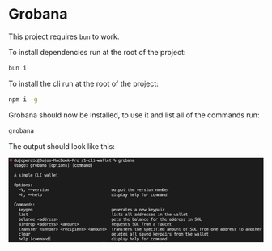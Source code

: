 # Grobana

This project requires `bun` to work.

To install dependencies run at the root of the project:

```bash
bun i
```

To install the cli run at the root of the project:

```bash
npm i -g
```

Grobana should now be installed, to use it and list all of the commands run:

```bash
grobana
```

The output should look like this:

![grobana](image.png)
